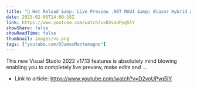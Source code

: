 ```yaml
---
title: "🤯 Hot Reload &amp; Live Preview .NET MAUI &amp; Blazor Hybrid Apps WITHOUT Debugging! NEW in Visual Studio"
date: 2025-02-06T14:00:18Z
link: https://www.youtube.com/watch?v=D2voUPyq5lY
showShare: false
showReadTime: false
thumbnail: images/vs.png
tags: ["youtube.com/@JamesMontemagno"]
---
```

This new Visual Studio 2022 v17.13 features is absolutely mind blowing enabling you to completely live preview, make edits and ...

- Link to article: https://www.youtube.com/watch?v=D2voUPyq5lY